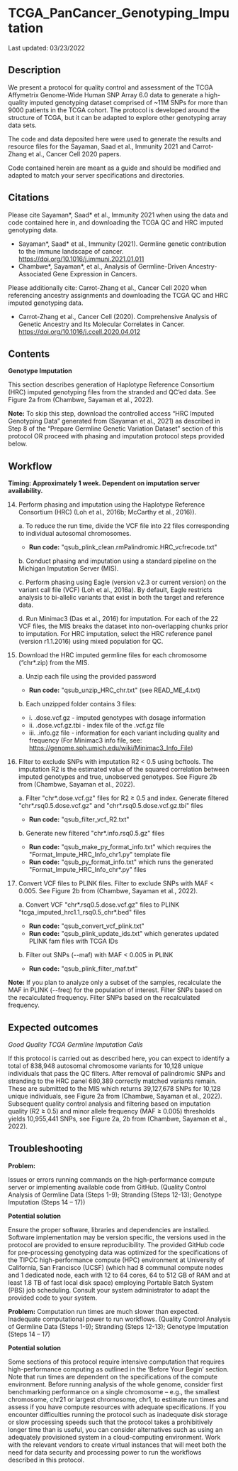 # TCGA_PanCancer_Genotyping_Imputation

Last updated: 03/23/2022

## Description
We present a protocol for quality control and assessment of the TCGA Affymetrix Genome-Wide Human SNP Array 6.0 data to generate a high-quality imputed genotyping dataset comprised of ~11M SNPs for more than 9000 patients in the TCGA cohort. The protocol is developed around the structure of TCGA, but it can be adapted to explore other genotyping array data sets.

The code and data deposited here were used to generate the results and resource files for the Sayaman, Saad et al., Immunity 2021 and Carrot-Zhang et al., Cancer Cell 2020 papers.

Code contained herein are meant as a guide and should be modified and adapted to match your server specifications and directories.


## Citations
Please cite Sayaman*, Saad* et al., Immunity 2021 when using the data and code contained here in, and downloading the TCGA QC and HRC imputed genotyping data. 
* Sayaman*, Saad* et al., Immunity (2021). Germline genetic contribution to the immune landscape of cancer. https://doi.org/10.1016/j.immuni.2021.01.011
* Chambwe*, Sayaman*, et al., Analysis of Germline-Driven Ancestry-Associated Gene Expression in Cancers.

Please additionally cite: Carrot-Zhang et al., Cancer Cell 2020 when referencing ancestry assignments and downloading the TCGA QC and HRC imputed genotyping data.
* Carrot-Zhang et al., Cancer Cell (2020). Comprehensive Analysis of Genetic Ancestry and Its Molecular Correlates in Cancer. https://doi.org/10.1016/j.ccell.2020.04.012


## Contents
**Genotype Imputation**

This section describes generation of Haplotype Reference Consortium (HRC) imputed genotyping files from the stranded and QC’ed data. See Figure 2a from (Chambwe, Sayaman et al., 2022).

**Note:**  To skip this step, download the controlled access “HRC Imputed Genotyping Data” generated from  (Sayaman et al., 2021) as described in Step 8 of the “Prepare Germline Genetic Variation Dataset” section of this protocol OR proceed with phasing and imputation protocol steps provided below. 


## Workflow
**Timing: Approximately 1 week. Dependent on imputation server availability.**

14.	Perform phasing and imputation using the Haplotype Reference Consortium (HRC) (Loh et al., 2016b; McCarthy et al., 2016)). 
  
  	a. 	To reduce the run time, divide the VCF file into 22 files corresponding to individual autosomal chromosomes. 
	
	* **Run code:** "qsub_plink_clean.rmPalindromic.HRC_vcfrecode.txt"
  	
  	b. 	Conduct phasing and imputation using a standard pipeline on the Michigan Imputation Server (MIS). 
  	
	c. 	Perform phasing using Eagle (version v2.3 or current version) on the variant call file (VCF) (Loh et al., 2016a). By default, Eagle restricts analysis to bi-allelic variants that exist in both the target and reference data. 

	d.	Run Minimac3 (Das et al., 2016) for imputation. For each of the 22 VCF files, the MIS breaks the dataset into non-overlapping chunks prior to imputation. For HRC imputation, select the HRC reference panel (version r1.1.2016) using mixed population for QC.
	
15.	Download the HRC imputed germline files for each chromosome (“chr*.zip) from the MIS.

	a.	Unzip each file using the provided password 
	
	* **Run code:** "qsub_unzip_HRC_chr.txt" (see READ_ME_4.txt)

	b.	Each unzipped folder contains 3 files: 
	
	* i.	.dose.vcf.gz - imputed genotypes with dosage information
	* ii.	.dose.vcf.gz.tbi - index file of the .vcf.gz file
	* iii.	 .info.gz file - information for each variant including quality and frequency (For Minimac3 info file, see: https://genome.sph.umich.edu/wiki/Minimac3_Info_File)

16.	Filter to exclude SNPs with imputation R2 < 0.5 using bcftools. The imputation R2 is the estimated value of the squared correlation between imputed genotypes and true, unobserved genotypes. See Figure 2b from (Chambwe, Sayaman et al., 2022). 

	a.	Filter "chr*.dose.vcf.gz" files for R2 ≥ 0.5 and index. Generate filtered "chr*.rsq0.5.dose.vcf.gz" and "chr*.rsq0.5.dose.vcf.gz.tbi" files
	
	* **Run code:** "qsub_filter_vcf_R2.txt"
	
	b.	Generate new filtered "chr*.info.rsq0.5.gz" files
	
	* **Run code:** "qsub_make_py_format_info.txt" which requires the "Format_Impute_HRC_Info_chr1.py" template file 
	* **Run code:** "qsub_py_format_info.txt" which runs the generated "Format_Impute_HRC_Info_chr*.py" files

17.	Convert VCF files to PLINK files. Filter to exclude SNPs with MAF < 0.005. See Figure 2b from (Chambwe, Sayaman et al., 2022).

	a.	Convert VCF "chr*.rsq0.5.dose.vcf.gz" files to PLINK "tcga_imputed_hrc1.1_rsq0.5_chr*.bed" files
	
	* **Run code:** "qsub_convert_vcf_plink.txt"
	* **Run code:** "qsub_plink_update_ids.txt" which generates updated PLINK fam files with TCGA IDs

	b.	Filter out SNPs (--maf) with MAF < 0.005 in PLINK

	* **Run code:** "qsub_plink_filter_maf.txt"

**Note:** If you plan to analyze only a subset of the samples, recalculate the MAF in PLINK (--freq) for the population of interest. Filter SNPs based on the recalculated frequency. Filter SNPs based on the recalculated frequency.


## Expected outcomes


*Good Quality TCGA Germline Imputation Calls*

If this protocol is carried out as described here, you can expect to identify a total of 838,948 autosomal chromosome variants for 10,128 unique individuals that pass the QC filters. After removal of palindromic SNPs and stranding to the HRC panel 680,389 correctly matched variants remain. These are submitted to the MIS which returns 39,127,678 SNPs for 10,128 unique individuals, see Figure 2a from (Chambwe, Sayaman et al., 2022). Subsequent quality control analysis and filtering based on imputation quality (R2 ≥ 0.5) and  minor allele frequency (MAF ≥ 0.005) thresholds yields 10,955,441 SNPs, see Figure 2a, 2b from (Chambwe, Sayaman et al., 2022).


## Troubleshooting

**Problem:** 

Issues or errors running commands on the high-performance compute server or implementing available code from GitHub. (Quality Control Analysis of Germline Data (Steps 1-9); Stranding (Steps 12-13); Genotype Imputation (Steps 14 – 17))

**Potential solution** 

Ensure the proper software, libraries and dependencies are installed. Software implementation may be version specific, the versions used in the protocol are provided to ensure reproducibility. The provided GitHub code for pre-processing genotyping data was optimized for the specifications of the TIPCC high-performance compute (HPC) environment at University of California, San Francisco (UCSF) (which had 8 communal compute nodes and 1 dedicated node, each with 12 to 64 cores, 64 to 512 GB of RAM and at least 1.8 TB of fast local disk space) employing Portable Batch System (PBS) job scheduling. Consult your system administrator to adapt the provided code to your system.


**Problem:** 
Computation run times are much slower than expected. Inadequate computational power to run workflows. (Quality Control Analysis of Germline Data (Steps 1-9); Stranding (Steps 12-13); Genotype Imputation (Steps 14 – 17)

**Potential solution** 

Some sections of this protocol require intensive computation that requires high-performance computing as outlined in the ‘Before Your Begin’ section. Note that run times are dependent on the specifications of the compute environment. Before running analysis of the whole genome, consider first benchmarking performance on a single chromosome – e.g., the smallest chromosome, chr21 or largest chromosome, chr1, to estimate run times and assess if you have compute resources with adequate specifications. If you encounter difficulties running the protocol such as inadequate disk storage or slow processing speeds such that the protocol takes a prohibitively longer time than is useful, you can consider alternatives such as using an adequately provisioned system in a cloud-computing environment. Work with the relevant vendors to create virtual instances that will meet both the need for data security and processing power to run the workflows described in this protocol.
